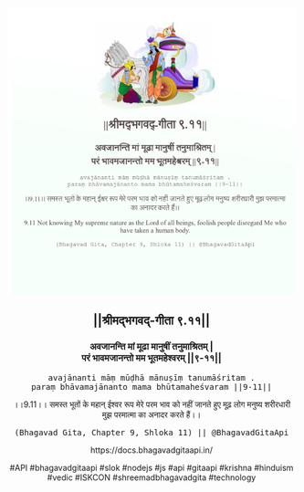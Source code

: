 <img src="../../asset/BG_9_11.png"/>
<center><h2>||श्रीमद्‍भगवद्‍-गीता ९.११||</h2>
<h3>अवजानन्ति मां मूढा मानुषीं तनुमाश्रितम् |<br/>परं भावमजानन्तो मम भूतमहेश्वरम् ||९-११||</h3>
<pre>avajānanti māṃ mūḍhā mānuṣīṃ tanumāśritam .<br/>paraṃ bhāvamajānanto mama bhūtamaheśvaram ||9-11||</pre>
<p>।।9.11।। समस्त भूतों के महान् ईश्वर रूप मेरे परम भाव को नहीं जानते हुए मूढ़ लोग मनुष्य शरीरधारी मुझ परमात्मा का अनादर करते हैं।।</p>
<pre>(Bhagavad Gita, Chapter 9, Shloka 11) || @BhagavadGitaApi</pre><p>https://docs.bhagavadgitaapi.in/</p><p>#API #bhagavadgitaapi #slok #nodejs #js #api #gitaapi #krishna #hinduism #vedic #ISKCON #shreemadbhagavadgita #technology</p></center>